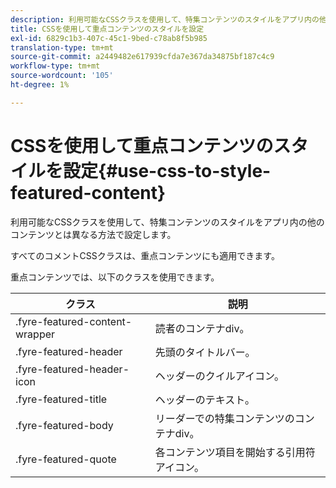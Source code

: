 ```yaml
---
description: 利用可能なCSSクラスを使用して、特集コンテンツのスタイルをアプリ内の他のコンテンツとは異なる方法で設定します。
title: CSSを使用して重点コンテンツのスタイルを設定
exl-id: 6829c1b3-407c-45c1-9bed-c78ab8f5b985
translation-type: tm+mt
source-git-commit: a2449482e617939cfda7e367da34875bf187c4c9
workflow-type: tm+mt
source-wordcount: '105'
ht-degree: 1%

---
```


# CSSを使用して重点コンテンツのスタイルを設定{#use-css-to-style-featured-content}

利用可能なCSSクラスを使用して、特集コンテンツのスタイルをアプリ内の他のコンテンツとは異なる方法で設定します。

すべてのコメントCSSクラスは、重点コンテンツにも適用できます。

重点コンテンツでは、以下のクラスを使用できます。

| クラス | 説明 |
|---|---|
| .fyre-featured-content-wrapper | 読者のコンテナdiv。 |
| .fyre-featured-header | 先頭のタイトルバー。 |
| .fyre-featured-header-icon | ヘッダーのクイルアイコン。 |
| .fyre-featured-title | ヘッダーのテキスト。 |
| .fyre-featured-body | リーダーでの特集コンテンツのコンテナdiv。 |
| .fyre-featured-quote | 各コンテンツ項目を開始する引用符アイコン。 |
